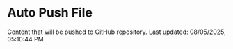 # Auto Push File

Content that will be pushed to GitHub repository.
Last updated: 08/05/2025, 05:10:44 PM